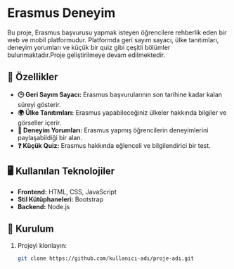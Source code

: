 # Erasmus Deneyim 

Bu proje, Erasmus başvurusu yapmak isteyen öğrencilere rehberlik eden bir web ve mobil platformudur. Platformda geri sayım sayacı, ülke tanıtımları, deneyim yorumları ve küçük bir quiz gibi çeşitli bölümler bulunmaktadır.Proje geliştirilmeye devam edilmektedir.

## 📌 Özellikler

- **🕒 Geri Sayım Sayacı:** Erasmus başvurularının son tarihine kadar kalan süreyi gösterir.
- **🌍 Ülke Tanıtımları:** Erasmus yapabileceğiniz ülkeler hakkında bilgiler ve görseller içerir.
- **💬 Deneyim Yorumları:** Erasmus yapmış öğrencilerin deneyimlerini paylaşabildiği bir alan.
- **❓ Küçük Quiz:** Erasmus hakkında eğlenceli ve bilgilendirici bir test.

## 🖥️ Kullanılan Teknolojiler

- **Frontend:** HTML, CSS, JavaScript
- **Stil Kütüphaneleri:** Bootstrap 
- **Backend:** Node.js
## 🚀 Kurulum

1. Projeyi klonlayın:
   ```sh
   git clone https://github.com/kullanıcı-adı/proje-adı.git

